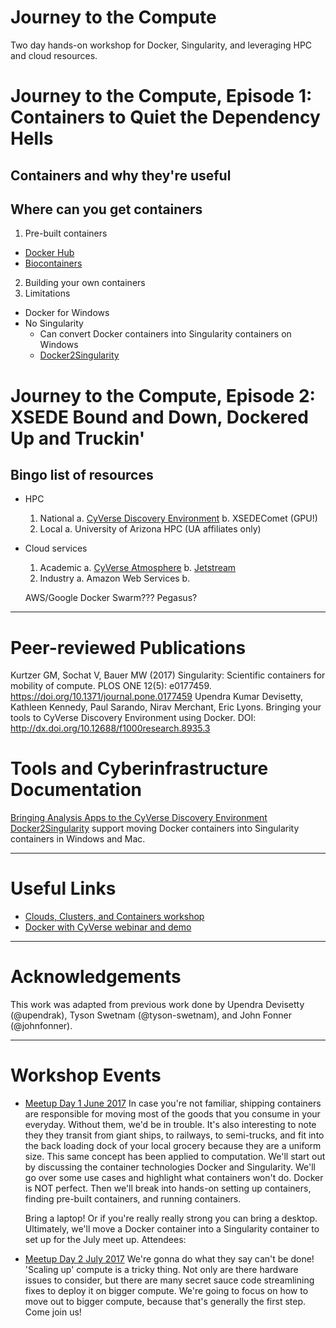 # Journey to the Compute
Two day hands-on workshop for Docker, Singularity, and leveraging HPC and cloud resources.

# Journey to the Compute, Episode 1: Containers to Quiet the Dependency Hells

## Containers and why they're useful

## Where can you get containers
1. Pre-built containers
  * [Docker Hub](https://hub.docker.com/)
  * [Biocontainers](http://biocontainers.pro/)
2. Building your own containers
3. Limitations
  * Docker for Windows 
  * No Singularity
  	- Can convert Docker containers into Singularity containers on Windows
  	- [Docker2Singularity](https://hub.docker.com/r/tacc/docker2singularity/)

# Journey to the Compute, Episode 2: XSEDE Bound and Down, Dockered Up and Truckin'

## Bingo list of resources
- HPC
	1. National 
		a. [CyVerse Discovery Environment](de.cyverse.org)
		b. XSEDEComet (GPU!)		
	2. Local
		a. University of Arizona HPC (UA affiliates only)
- Cloud services
	1. Academic
		a. [CyVerse Atmosphere](atmo.cyverse.org)
		b. [Jetstream](https://use.jetstream-cloud.org/)
	2. Industry
		a. Amazon Web Services
		b. 

	AWS/Google
Docker Swarm???
Pegasus?


---
# Peer-reviewed Publications
Kurtzer GM, Sochat V, Bauer MW (2017) Singularity: Scientific containers for mobility of compute. PLOS ONE 12(5): e0177459. https://doi.org/10.1371/journal.pone.0177459
Upendra Kumar Devisetty, Kathleen Kennedy, Paul Sarando, Nirav Merchant, Eric Lyons. Bringing your tools to CyVerse Discovery Environment using Docker. DOI: http://dx.doi.org/10.12688/f1000research.8935.3

# Tools and Cyberinfrastructure Documentation
[Bringing Analysis Apps to the CyVerse Discovery Environment](https://pods.iplantcollaborative.org/wiki/display/DEmanual/Dockerizing+Your+Tools+for+the+CyVerse+Discovery+Environment)
[Docker2Singularity](https://hub.docker.com/r/tacc/docker2singularity/) support moving Docker containers into Singularity containers in Windows and Mac.

----
# Useful Links
* [Clouds, Clusters, and Containers workshop](https://github.com/johnfonner/AKES2016)
* [Docker with CyVerse webinar and demo](https://github.com/upendrak/docker-webinar-1/blob/master/demo-1.md)

----

# Acknowledgements
This work was adapted from previous work done by Upendra Devisetty (@upendrak), Tyson Swetnam (@tyson-swetnam), and John Fonner (@johnfonner).

---

# Workshop Events
* [Meetup Day 1 June 2017](https://www.meetup.com/Tucson-Data-Science-Meetup/events/239386940/) 
  In case you're not familiar, shipping containers are responsible for moving most of the goods that you consume in your everyday. Without them, we'd be in trouble. It's also interesting to note they they transit from giant ships, to railways, to semi-trucks, and fit into the back loading dock of your local grocery because they are a uniform size. This same concept has been applied to computation. We'll start out by discussing the container technologies Docker and Singularity. We'll go over some use cases and highlight what containers won't do. Docker is NOT perfect. Then we'll break into hands-on setting up containers, finding pre-built containers, and running containers. 

  Bring a laptop! Or if you're really really strong you can bring a desktop. Ultimately, we'll move a Docker container into a Singularity container to set up for the July meet up.
  Attendees:

* [Meetup Day 2 July 2017](https://www.meetup.com/Tucson-Data-Science-Meetup/events/239386968/)
  We're gonna do what they say can't be done! 'Scaling up' compute is a tricky thing. Not only are there hardware issues to consider, but there are many secret sauce code streamlining fixes to deploy it on bigger compute. We're going to focus on how to move out to bigger compute, because that's generally the first step. Come join us! 
